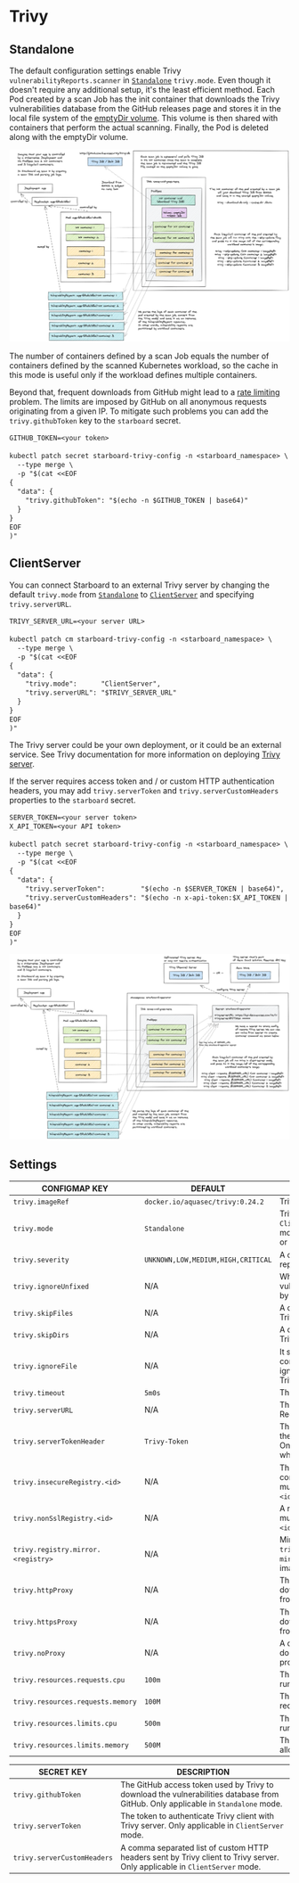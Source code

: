 # Trivy

## Standalone

The default configuration settings enable Trivy `vulnerabilityReports.scanner` in [`Standalone`][trivy-standalone]
`trivy.mode`. Even though it doesn't require any additional setup, it's the least efficient method. Each Pod created
by a scan Job has the init container that downloads the Trivy vulnerabilities database from the GitHub releases page
and stores it in the local file system of the [emptyDir volume]. This volume is then shared with containers that perform
the actual scanning. Finally, the Pod is deleted along with the emptyDir volume.

![](./../../images/design/trivy-standalone.png)

The number of containers defined by a scan Job equals the number of containers defined by the scanned Kubernetes
workload, so the cache in this mode is useful only if the workload defines multiple containers.

Beyond that, frequent downloads from GitHub might lead to a [rate limiting] problem. The limits are imposed by GitHub on
all anonymous requests originating from a given IP. To mitigate such problems you can add the `trivy.githubToken` key to
the `starboard` secret.

```
GITHUB_TOKEN=<your token>

kubectl patch secret starboard-trivy-config -n <starboard_namespace> \
  --type merge \
  -p "$(cat <<EOF
{
  "data": {
    "trivy.githubToken": "$(echo -n $GITHUB_TOKEN | base64)"
  }
}
EOF
)"
```

## ClientServer

You can connect Starboard to an external Trivy server by changing the default `trivy.mode` from
[`Standalone`][trivy-standalone] to [`ClientServer`][trivy-clientserver] and specifying `trivy.serverURL`.

```
TRIVY_SERVER_URL=<your server URL>

kubectl patch cm starboard-trivy-config -n <starboard_namespace> \
  --type merge \
  -p "$(cat <<EOF
{
  "data": {
    "trivy.mode":      "ClientServer",
    "trivy.serverURL": "$TRIVY_SERVER_URL"
  }
}
EOF
)"
```

The Trivy server could be your own deployment, or it could be an external service. See Trivy documentation for more
information on deploying [Trivy server][trivy-clientserver].

If the server requires access token and / or custom HTTP authentication headers, you may add `trivy.serverToken`
and `trivy.serverCustomHeaders` properties to the `starboard` secret.

```
SERVER_TOKEN=<your server token>
X_API_TOKEN=<your API token>

kubectl patch secret starboard-trivy-config -n <starboard_namespace> \
  --type merge \
  -p "$(cat <<EOF
{
  "data": {
    "trivy.serverToken":         "$(echo -n $SERVER_TOKEN | base64)",
    "trivy.serverCustomHeaders": "$(echo -n x-api-token:$X_API_TOKEN | base64)"
  }
}
EOF
)"
```

![](./../../images/design/trivy-clientserver.png)

## Settings

| CONFIGMAP KEY                      | DEFAULT                            | DESCRIPTION                                                                                                                                                         |
|------------------------------------|------------------------------------|---------------------------------------------------------------------------------------------------------------------------------------------------------------------|
| `trivy.imageRef`                   | `docker.io/aquasec/trivy:0.24.2`   | Trivy image reference                                                                                                                                               |
| `trivy.mode`                       | `Standalone`                       | Trivy client mode. Either `Standalone` or `ClientServer`. Depending on the active mode other settings might be applicable or required.                              |
| `trivy.severity`                   | `UNKNOWN,LOW,MEDIUM,HIGH,CRITICAL` | A comma separated list of severity levels reported by Trivy                                                                                                         |
| `trivy.ignoreUnfixed`              | N/A                                | Whether to show only fixed vulnerabilities in vulnerabilities reported by Trivy. Set to `"true"` to enable it.                                                      |
| `trivy.skipFiles`                  | N/A                                | A comma separated list of file paths for Trivy to skip traversal.                                                                                                   |
| `trivy.skipDirs`                   | N/A                                | A comma separated list of directories for Trivy to skip traversal.                                                                                                  |
| `trivy.ignoreFile`                 | N/A                                | It specifies the `.trivyignore` file which contains a list of vulnerability IDs to be ignored from vulnerabilities reported by Trivy.                               |
| `trivy.timeout`                    | `5m0s`                             | The duration to wait for scan completion                                                                                                                            |
| `trivy.serverURL`                  | N/A                                | The endpoint URL of the Trivy server. Required in `ClientServer` mode.                                                                                              |
| `trivy.serverTokenHeader`          | `Trivy-Token`                      | The name of the HTTP header to send the authentication token to Trivy server. Only application in `ClientServer` mode when `trivy.serverToken` is specified.        |
| `trivy.insecureRegistry.<id>`      | N/A                                | The registry to which insecure connections are allowed. There can be multiple registries with different registry `<id>`.                                            |
| `trivy.nonSslRegistry.<id>`        | N/A                                | A registry without SSL. There can be multiple registries with different registry `<id>`.                                                                            |
| `trivy.registry.mirror.<registry>` | N/A                                | Mirror for the registry `<registry>`, e.g. `trivy.registry.mirror.index.docker.io: mirror.io` would use `mirror.io` to get images originated from `index.docker.io` |
| `trivy.httpProxy`                  | N/A                                | The HTTP proxy used by Trivy to download the vulnerabilities database from GitHub.                                                                                  |
| `trivy.httpsProxy`                 | N/A                                | The HTTPS proxy used by Trivy to download the vulnerabilities database from GitHub.                                                                                 |
| `trivy.noProxy`                    | N/A                                | A comma separated list of IPs and domain names that are not subject to proxy settings.                                                                              |
| `trivy.resources.requests.cpu`     | `100m`                             | The minimum amount of CPU required to run Trivy scanner pod.                                                                                                        |
| `trivy.resources.requests.memory`  | `100M`                             | The minimum amount of memory required to run Trivy scanner pod.                                                                                                     |
| `trivy.resources.limits.cpu`       | `500m`                             | The maximum amount of CPU allowed to run Trivy scanner pod.                                                                                                         |
| `trivy.resources.limits.memory`    | `500M`                             | The maximum amount of memory allowed to run Trivy scanner pod.                                                                                                      |

| SECRET KEY                  | DESCRIPTION                                                                                                                       |
|-----------------------------|-----------------------------------------------------------------------------------------------------------------------------------|
| `trivy.githubToken`         | The GitHub access token used by Trivy to download the vulnerabilities database from GitHub. Only applicable in `Standalone` mode. |
| `trivy.serverToken`         | The token to authenticate Trivy client with Trivy server. Only applicable in `ClientServer` mode.                                 |
| `trivy.serverCustomHeaders` | A comma separated list of custom HTTP headers sent by Trivy client to Trivy server. Only applicable in `ClientServer` mode.       |

[trivy-standalone]: https://aquasecurity.github.io/trivy/latest/modes/standalone/
[emptyDir volume]: https://kubernetes.io/docs/concepts/storage/volumes/#emptydir
[rate limiting]: https://docs.github.com/en/free-pro-team@latest/rest/overview/resources-in-the-rest-api#rate-limiting
[trivy-clientserver]: https://aquasecurity.github.io/trivy/latest/advanced/modes/client-server/
